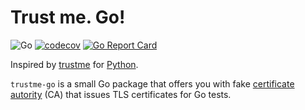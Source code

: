 <!-- markdownlint-disable MD026 -->
# Trust me. Go!
<!-- markdownlint-enable MD026 -->

![Go](https://github.com/zoido/trustme-go/workflows/Go/badge.svg)
[![codecov](https://codecov.io/gh/zoido/trustme-go/branch/master/graph/badge.svg)](https://codecov.io/gh/zoido/trustme-go)
[![Go Report Card](https://goreportcard.com/badge/github.com/zoido/trustme-go)](https://goreportcard.com/report/github.com/zoido/trustme-go)

Inspired by [trustme](https://github.com/python-trio/trustme) for [Python](https://www.python.org/).

`trustme-go` is a small Go package that offers you with fake
[certificate autority](https://en.wikipedia.org/wiki/Certificate_authority) (CA)
that issues TLS certificates for Go tests.

